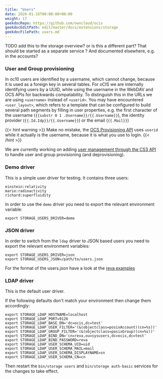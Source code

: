 ```yaml
---
title: "Users"
date: 2020-01-16T00:00:00+00:00
weight: 17
geekdocRepo: https://github.com/owncloud/ocis
geekdocEditPath: edit/master/docs/extensions/storage
geekdocFilePath: users.md
---
```


TODO add this to the storage overview? or is this a different part? That should be started as a separate service ? And documented elsewhere, e.g. in the accounts?

### User and Group provisioning

In oc10 users are identified by a username, which cannot change, because it is used as a foreign key in several tables. For oCIS we are internally identifying users by a UUID, while using the username in the WebDAV and OCS APIs for backwards compatability. To distinguish this in the URLs we are using `<username>` instead of `<userid>`. You may have encountered `<user_layout>`, which refers to a template that can be configured to build several path segments by filling in user properties, e.g. the first  character of the username (`{{substr 0 1 .Username}}/{{.Username}}`), the identity provider (`{{.Id.Idp}}/{{.Username}}`) or the email (`{{.Mail}}`)

{{< hint warning >}}
Make no mistake, the [OCS Provisioning API](https://doc.owncloud.com/server/developer_manual/core/apis/provisioning-api.html) uses `userid` while it actually is the username, because it is what you use to login.
{{< /hint >}}

We are currently working on adding [user management through the CS3 API](https://github.com/owncloud/ocis/pull/1930) to handle user and group provisioning (and deprovisioning).

### Demo driver

This is a simple user driver for testing. It contains three users:
```
einstein:relativity
marie:radioactivity
richard:superfluidity
```
In order to use the `demo` driver you need to export the relevant environment variable:
```
export STORAGE_USERS_DRIVER=demo
```

### JSON driver

In order to switch from the `ldap` driver to JSON based users you need to export the relevant environment variables:
```
export STORAGE_USERS_DRIVER=json
export STORAGE_USERS_JSON=/path/to/users.json
```

For the format of the users.json have a look at the [reva examples](https://github.com/cs3org/reva/blob/master/examples/oc-phoenix/users.demo.json)

### LDAP driver

This is the default user driver.

If the following defaults don't match your environment then change them accordingly:
```
export STORAGE_LDAP_HOSTNAME=localhost
export STORAGE_LDAP_PORT=9126
export STORAGE_LDAP_BASE_DN='dc=ocis,dc=test'
export STORAGE_LDAP_USER_FILTER='(&(objectclass=posixAccount)(cn=%s))'
export STORAGE_LDAP_GROUP_FILTER='(&(objectclass=posixGroup)(cn=%s))'
export STORAGE_LDAP_BIND_DN='cn=reva,ou=sysusers,dc=ocis,dc=test'
export STORAGE_LDAP_BIND_PASSWORD=reva
export STORAGE_LDAP_USER_SCHEMA_UID=uid
export STORAGE_LDAP_USER_SCHEMA_MAIL=mail
export STORAGE_LDAP_USER_SCHEMA_DISPLAYNAME=sn
export STORAGE_LDAP_USER_SCHEMA_CN=cn
```

Then restart the `bin/storage users` and `bin/storage auth-basic` services for the changes to take effect.
